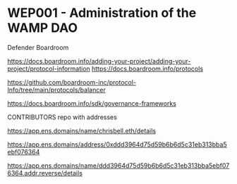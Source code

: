 # WEP001 - Administration of the WAMP DAO


Defender
Boardroom



https://docs.boardroom.info/adding-your-project/adding-your-project/protocol-information
https://docs.boardroom.info/protocols

https://github.com/boardroom-inc/protocol-Info/tree/main/protocols/balancer

https://docs.boardroom.info/sdk/governance-frameworks


CONTRIBUTORS repo with addresses




https://app.ens.domains/name/chrisbell.eth/details

https://app.ens.domains/address/0xddd3964d75d59b6b6d5c31eb313bba5ebf076364

https://app.ens.domains/name/ddd3964d75d59b6b6d5c31eb313bba5ebf076364.addr.reverse/details

